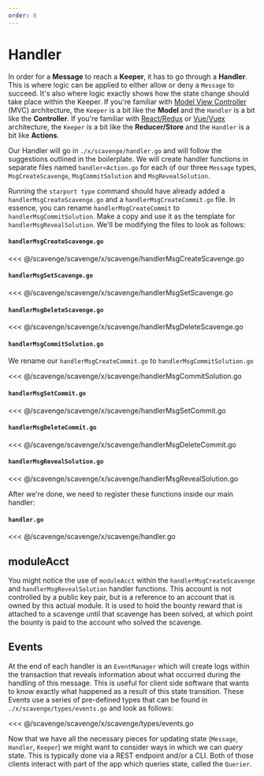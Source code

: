 ```yaml
---
order: 8
---
```


# Handler

In order for a **Message** to reach a **Keeper**, it has to go through a **Handler**. This is where logic can be applied to either allow or deny a `Message` to succeed. It's also where logic exactly shows how the state change should take place within the Keeper. If you're familiar with [Model View Controller](https://en.wikipedia.org/wiki/Model%E2%80%93view%E2%80%93controller) (MVC) architecture, the `Keeper` is a bit like the **Model** and the `Handler` is a bit like the **Controller**. If you're familiar with [React/Redux](<https://en.wikipedia.org/wiki/React_(web_framework)>) or [Vue/Vuex](https://en.wikipedia.org/wiki/Vue.js) architecture, the `Keeper` is a bit like the **Reducer/Store** and the `Handler` is a bit like **Actions**.

Our Handler will go in `./x/scavenge/handler.go` and will follow the suggestions outlined in the boilerplate. We will create handler functions in separate files named `handler<Action.go` for each of our three `Message` types, `MsgCreateScavenge`, `MsgCommitSolution` and `MsgRevealSolution`.

Running the `starport type` command should have already added a `handlerMsgCreateScavenge.go` and a `handlerMsgCreateCommit.go` file. In essence, you can rename `handlerMsgCreateCommit` to `handlerMsgCommitSolution`. Make a copy and use it as the template for `handlerMsgRevealSolution`. We'll be modifying the files to look as follows:

#### `handlerMsgCreateScavenge.go`
<<< @/scavenge/scavenge/x/scavenge/handlerMsgCreateScavenge.go

#### `handlerMsgSetScavenge.go`
<<< @/scavenge/scavenge/x/scavenge/handlerMsgSetScavenge.go

#### `handlerMsgDeleteScavenge.go`
<<< @/scavenge/scavenge/x/scavenge/handlerMsgDeleteScavenge.go

#### `handlerMsgCommitSolution.go`
We rename our `handlerMsgCreateCommit.go` to `handlerMsgCommitSolution.go`

<<< @/scavenge/scavenge/x/scavenge/handlerMsgCommitSolution.go

#### `handlerMsgSetCommit.go`
<<< @/scavenge/scavenge/x/scavenge/handlerMsgSetCommit.go

#### `handlerMsgDeleteCommit.go`
<<< @/scavenge/scavenge/x/scavenge/handlerMsgDeleteCommit.go

#### `handlerMsgRevealSolution.go`
<<< @/scavenge/scavenge/x/scavenge/handlerMsgRevealSolution.go

After we're done, we need to register these functions inside our main handler:

#### `handler.go`
<<< @/scavenge/scavenge/x/scavenge/handler.go

## moduleAcct

You might notice the use of `moduleAcct` within the `handlerMsgCreateScavenge` and `handlerMsgRevealSolution` handler functions. This account is not controlled by a public key pair, but is a reference to an account that is owned by this actual module. It is used to hold the bounty reward that is attached to a scavenge until that scavenge has been solved, at which point the bounty is paid to the account who solved the scavenge.

## Events

At the end of each handler is an `EventManager` which will create logs within the transaction that reveals information about what occurred during the handling of this message. This is useful for client side software that wants to know exactly what happened as a result of this state transition. These Events use a series of pre-defined types that can be found in `./x/scavenge/types/events.go` and look as follows:

<<< @/scavenge/scavenge/x/scavenge/types/events.go

Now that we have all the necessary pieces for updating state (`Message`, `Handler`, `Keeper`) we might want to consider ways in which we can _query_ state. This is typically done via a REST endpoint and/or a CLI. Both of those clients interact with part of the app which queries state, called the `Querier`.
